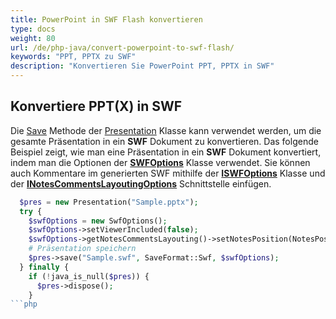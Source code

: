 ```yaml
---
title: PowerPoint in SWF Flash konvertieren
type: docs
weight: 80
url: /de/php-java/convert-powerpoint-to-swf-flash/
keywords: "PPT, PPTX zu SWF"
description: "Konvertieren Sie PowerPoint PPT, PPTX in SWF"
---
```


## **Konvertiere PPT(X) in SWF**
Die [Save](https://reference.aspose.com/slides/php-java/aspose.slides/Presentation#save-java.lang.String-int-com.aspose.slides.ISaveOptions-) Methode der [Presentation](https://reference.aspose.com/slides/php-java/aspose.slides/presentation) Klasse kann verwendet werden, um die gesamte Präsentation in ein **SWF** Dokument zu konvertieren. Das folgende Beispiel zeigt, wie man eine Präsentation in ein **SWF** Dokument konvertiert, indem man die Optionen der [**SWFOptions**](https://reference.aspose.com/slides/php-java/aspose.slides/SwfOptions) Klasse verwendet. Sie können auch Kommentare im generierten SWF mithilfe der [**ISWFOptions**](https://reference.aspose.com/slides/php-java/aspose.slides/ISwfOptions) Klasse und der [**INotesCommentsLayoutingOptions**](https://reference.aspose.com/slides/php-java/aspose.slides/INotesCommentsLayoutingOptions) Schnittstelle einfügen.

```php
  $pres = new Presentation("Sample.pptx");
  try {
    $swfOptions = new SwfOptions();
    $swfOptions->setViewerIncluded(false);
    $swfOptions->getNotesCommentsLayouting()->setNotesPosition(NotesPositions::BottomFull);
    # Präsentation speichern
    $pres->save("Sample.swf", SaveFormat::Swf, $swfOptions);
  } finally {
    if (!java_is_null($pres)) {
      $pres->dispose();
    }
```php

```